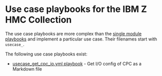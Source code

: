 # Use case playbooks for the IBM Z HMC Collection

The use case playbooks are more complex than the
[single module playbooks](module_playbooks.md) and implement a particular use
case. Their filenames start with ``usecase_``.

The following use case playbooks exist:

* [usecase_get_cpc_io.yml playbook](usecase_get_cpc_io.md) - Get I/O config of
  CPC as a Markdown file
